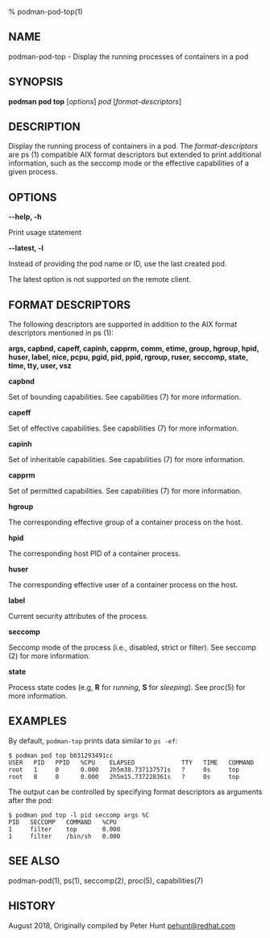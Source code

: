 % podman-pod-top(1)

## NAME
podman\-pod\-top - Display the running processes of containers in a pod

## SYNOPSIS
**podman pod top** [*options*] *pod* [*format-descriptors*]

## DESCRIPTION
Display the running process of containers in a pod. The *format-descriptors* are ps (1) compatible AIX format descriptors but extended to print additional information, such as the seccomp mode or the effective capabilities of a given process.

## OPTIONS

**--help, -h**

  Print usage statement

**--latest, -l**

Instead of providing the pod name or ID, use the last created pod.

The latest option is not supported on the remote client.

## FORMAT DESCRIPTORS

The following descriptors are supported in addition to the AIX format descriptors mentioned in ps (1):

**args, capbnd, capeff, capinh, capprm, comm, etime, group, hgroup, hpid, huser, label, nice, pcpu, pgid, pid, ppid, rgroup, ruser, seccomp, state, time, tty, user, vsz**

**capbnd**

  Set of bounding capabilities. See capabilities (7) for more information.

**capeff**

  Set of effective capabilities. See capabilities (7) for more information.

**capinh**

  Set of inheritable capabilities. See capabilities (7) for more information.

**capprm**

  Set of permitted capabilities. See capabilities (7) for more information.

**hgroup**

  The corresponding effective group of a container process on the host.

**hpid**

  The corresponding host PID of a container process.

**huser**

  The corresponding effective user of a container process on the host.

**label**

  Current security attributes of the process.

**seccomp**

  Seccomp mode of the process (i.e., disabled, strict or filter). See seccomp (2) for more information.

**state**

  Process state codes (e.g, **R** for *running*, **S** for *sleeping*). See proc(5) for more information.

## EXAMPLES

By default, `podman-top` prints data similar to `ps -ef`:

```
$ podman pod top b031293491cc
USER   PID   PPID   %CPU    ELAPSED             TTY   TIME   COMMAND
root   1     0      0.000   2h5m38.737137571s   ?     0s     top
root   8     0      0.000   2h5m15.737228361s   ?     0s     top
```

The output can be controlled by specifying format descriptors as arguments after the pod:

```
$ podman pod top -l pid seccomp args %C
PID   SECCOMP   COMMAND   %CPU
1     filter    top       0.000
1     filter    /bin/sh   0.000
```

## SEE ALSO
podman-pod(1), ps(1), seccomp(2), proc(5), capabilities(7)

## HISTORY
August 2018, Originally compiled by Peter Hunt <pehunt@redhat.com>
